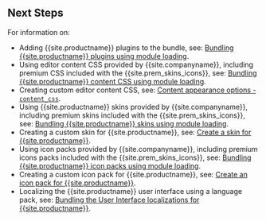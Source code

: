 ## Next Steps

For information on:

- Adding {{site.productname}} plugins to the bundle, see: [Bundling {{site.productname}} plugins using module loading]({{site.baseurl}}/how-to-guides/usage-with-module-loaders/reference/plugins/).
- Using editor content CSS provided by {{site.companyname}}, including premium CSS included with the {{site.prem_skins_icons}}, see: [Bundling {{site.productname}} content CSS using module loading]({{site.baseurl}}/how-to-guides/usage-with-module-loaders/reference/content-css/).
- Creating custom editor content CSS, see: [Content appearance options - `content_css`]({{site.baseurl}}/content/add-css-options/#content_css).
- Using {{site.productname}} skins provided by {{site.companyname}}, including premium skins included with the {{site.prem_skins_icons}}, see: [Bundling {{site.productname}} skins using module loading]({{site.baseurl}}/how-to-guides/usage-with-module-loaders/reference/skins/).
- Creating a custom skin for {{site.productname}}, see: [Create a skin for {{site.productname}}]({{site.baseurl}}/how-to-guides/customizing-the-editor-appearance/creating-a-skin/).
- Using icon packs provided by {{site.companyname}}, including premium icons packs included with the {{site.prem_skins_icons}}, see: [Bundling {{site.productname}} icon packs using module loading]({{site.baseurl}}/how-to-guides/usage-with-module-loaders/reference/icons/).
- Creating a custom icon pack for {{site.productname}}, see: [Create an icon pack for {{site.productname}}]({{site.baseurl}}/how-to-guides/customizing-the-editor-appearance/creating-an-icon-pack/).
- Localizing the {{site.productname}} user interface using a language pack, see: [Bundling the User Interface localizations for {{site.productname}}]({{site.baseurl}}/how-to-guides/usage-with-module-loaders/reference/localization/).
